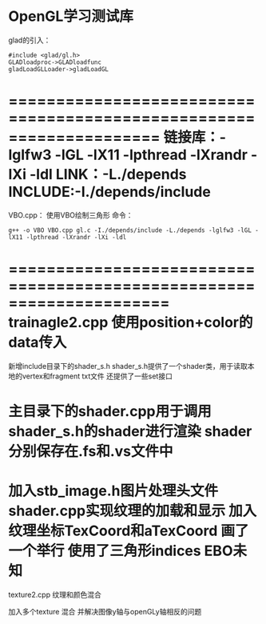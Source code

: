 OpenGL学习测试库
====================================================================
glad的引入：
```
#include <glad/gl.h>
GLADloadproc->GLADloadfunc
gladLoadGLLoader->gladLoadGL
```
====================================================================
链接库：-lglfw3 -lGL -lX11 -lpthread -lXrandr -lXi -ldl
LINK：-L./depends
INCLUDE:-I./depends/include
====================================================================
VBO.cpp：
使用VBO绘制三角形
命令：
```
g++ -o VBO VBO.cpp gl.c -I./depends/include -L./depends -lglfw3 -lGL -lX11 -lpthread -lXrandr -lXi -ldl
```
=====================================================================
trainagle2.cpp
使用position+color的data传入
=====================================================================
新增include目录下的shader_s.h
shader_s.h提供了一个shader类，用于读取本地的vertex和fragment txt文件
还提供了一些set接口

主目录下的shader.cpp用于调用shader_s.h的shader进行渲染
shader分别保存在.fs和.vs文件中
=====================================================================
加入stb_image.h图片处理头文件
shader.cpp实现纹理的加载和显示
加入纹理坐标TexCoord和aTexCoord
画了一个举行 使用了三角形indices EBO未知
=====================================================================
texture2.cpp 纹理和颜色混合

加入多个texture 混合
并解决图像y轴与openGLy轴相反的问题